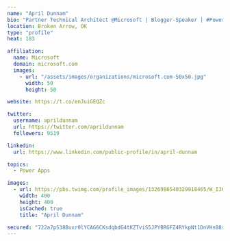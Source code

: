 ```yaml
---
name: "April Dunnam"
bio: "Partner Technical Architect @Microsoft | Blogger-Speaker | #PowerApps, #PowerAutomate, #Office365, #SharePoint | #WIT | #Karaoke Queen"
location: Broken Arrow, OK
type: "profile"
heat: 183

affiliation:
  name: Microsoft
  domain: microsoft.com
  images:
    - url: "/assets/images/organizations/microsoft.com-50x50.jpg"
      width: 50
      height: 50

website: https://t.co/enJuiGEQZc

twitter:
  username: aprildunnam
  url: https://twitter.com/aprildunnam
  followers: 9519

linkedin:
  url: https://www.linkedin.com/public-profile/in/april-dunnam

topics:
  - Power Apps

images:
  - url: https://pbs.twimg.com/profile_images/1326986540329918465/W_IJ6Ih2_400x400.jpg
    width: 400
    height: 400
    isCached: true
    title: "April Dunnam"

secured: "722a7pS38Buxr0lYCAG6CKsdqbdG4tKZTviS5JPYBRGFZ4RYkpNt1DnVHs88sNHs0NpgJ3hk0gcRpYoM7owgHexu+wj/Bku0WjCKx6oEFKbQgM48NrKDRF8PZbRgrO46fs282CINCZQhj3hqEbB8ZxfNidwUvxmzEzbVZV8mLXxXXk41cBRWfpQvDdKuRgd4QVRd54fr6O1S2sx1gESxWW/lfH2vJwEs+iNNHs6dX9RyXZkBoBkt04+rSmDPUmk51+CvdS0lLES8K8R0dzXUxlYupvluaxQfJlndrKbBcJAeeSJMkS9Kaeft30FSQtwFWA2YoN8zmIyc1RBQAbUp5NjMu2J2ruHKdhsxl0wNziUMzHVkI55F/AiOHLE01e/IUbi4fHIKT10YXy4e7XdZA3PPzCzSHY/gwMtf1a9kR0s=;18GltU3UOHwHPsw+PK4FdA=="
---
```


